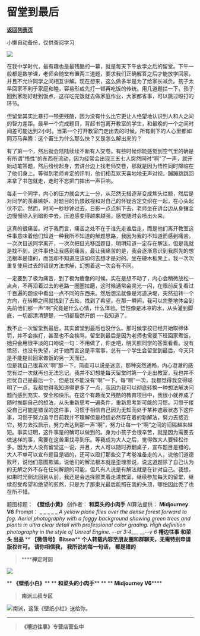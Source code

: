 # 留堂到最后

[**返回列表页**](/gzh/槽边往事)

小懒自动备份，仅供查阅学习

![](https://mmbiz.qpic.cn/mmbiz_jpg/Ia6gU9JNtkpHwu1ZxSk8R3mZWwWccK4aYQdptIBG1BPeIwEJGcUlM81u62uIHaIBD3yTVNF12NdXicadOueVJ3g/640?wx_fmt=jpeg&from;=appmsg)

在我中学时代，最有趣也是最残酷的一幕，就是每天下午放学之后的留堂。下午一般都是数学课，老师会随堂布置两三道题，要求我们正确解答之后才能放学回家，并且不允许同学之间相互讲解。现在想来，这么做多半是为了给家长减负。孩子太早回家不利于家庭和睦，容易形成先打一顿再吃饭的传统。用几道题拦一下，孩子回到家刚好赶到饭点，这样吃完饭就去做家庭作业，大家都省事，可以跳过殴打的环节。

但留堂其实比暴打一顿更残酷，因为没有什么比它更让人绝望地认识到人和人之间的智力差距。最早一个完成题目，背起书包离开教室的学生，和最晚的一个之间时间差可能达到2小时。当第一个打开教室门走出去的时候，所有剩下的人心里都如同万马奔腾：这个畜生为什么那么快？又是怎么解出来的？

有了第一个，然后就会陆陆续续不断有人交卷。有些时候你能感觉到空气里的确是有所谓“悟性”的东西在流动，因为经常会出现三五七人突然同时“啊”了一声，就开始动笔答题，然后纷纷起身，去讲台边上找老师交卷，那就是因为悟性同时降临在了他们身上。等得到老师肯定的评判，他们相互欢天喜地地无声对视，蹦蹦跳跳回来拿了书包就走，走时不忘把门摔出一声巨响。  

每走一个同学，内心的压力就会大上一分，从茫然无措逐渐变成焦头烂额，然后是对同学的羡慕嫉妒、对题目的仇恨敌视和对自己的怀疑否定交织在一起，在心头起伏不定。然而，时间一秒秒钟过去，日影一点点斜下去，老师坐在讲台边从身镶金边慢慢陷入到暗影中去，压迫感变得越来越强，感觉随时会喷出火来。

这真的很痛苦。对于我而言，痛苦之处不在于谁先走谁后走，而是他们离开教室这件事意味着他们知道一种我所不知道的解题思路，我因为我的不知道而感到痛苦。一次次目送同学离开，一次次把目光移回题目，明明知道一定存在解法，但是我就是找不到，这件事也让我感到痛苦。最让我痛苦的是，我会逐渐意识到我原先的想法根本是错的，而我却不知道应该如何去想才是对的。坐在硬木板凳上，我一次次重复使用过去的错误方法求解，幻想着这一次会有不同。  

一定要到了极为痛苦，到了极为疲惫的时候，实在是想不动了，内心会稍微放松一点点，不再沿着过去的老路一圈圈拉磨，这时候通常会灵光一闪，在眼前反复看过千百遍的题设中看出一点不同的东西来。然后想法就像是河道决堤，突然扭转一个方向，在转瞬之间就找到了去处，找到了希望。在那一瞬间，我可以完整地体会到先前他们那一声“啊”究竟是什么心情，什么体验。悟性像是冰凉的水，从头灌到脚底，一切都清清楚楚，一切都豁然开朗
---我知道了。

我不止一次留堂到最后，其实留堂到最后也没什么。那时候学校已经开始取缔体罚，并不会挨打，甚至也不会挨骂。留堂到最后是因为老师也需要下班回家煮饭，她只会用很平淡的口吻说一句：不用做了，你走吧，明天照同学的答案看看。没有愤怒，也没有失望，对于她而言这是平常事，总有一个学生会留堂到最后，今天只是不能提前回家做饭的另一天而已。  
但是我自己很喜欢“啊”那一下，简直可以说是迷恋，那种突然通畅，内心澄澈的感觉有过一次就再也无法忘记。我并不幻想能每天留堂时第一个走出教室，我也并不担忧自己是最后一个，但是我不能没有“啊”一下。每“啊”一次，我都觉得我变得聪明了一点，我都觉得我知道得更多了一点，我因为我可以彻底转换一种想法解决问题而感到充实、安全和快乐。在这个有趣而又残酷的教育项目中，我很小就养成了随时推翻自己的想法，从头重新思考一遍条件，重新思考新可能的习惯。习惯于接受自己可能是错误的这件事，习惯于相信自己因为无知而处于某种遮蔽状态下这件事，习惯于努力追寻目前我并不理解但是相信必然存在着的新解法，努力去接近它，努力去找启示，努力去达到那一声“啊”，努力让每一个“啊”之间的间隔越来越短。事实证明，这件事是的确可以做到的。身为小孩子会很辛苦，就是因为需要去做这样的事，需要在这苦里找寻到乐。等我成为大人之后，觉得做大人要轻松许多。因为大人没有留堂这一说，并且，大人可以随时掀翻桌子，宣布题目是错的。大人不单可以宣布题目是错的，还可以殴打那些交了考卷准备走的人，说他们道德败坏，说他们意图欺骗，说他们的解法根本就是歪理邪说，说这道题除了自己认为的无解之外不存在任何解题的可能，但凡有人说是有解法就是在针对自己。我想，如果时光倒流回到从前，我还是会选择颤栗着走进教室，继续参加每天的留堂，继续忍受希望和绝望的煎熬，只是为了那束光最后能照在我的头顶，哪怕因此秃了也在所不惜。

  

题图标题： **《壁纸小黄》** 创作者： **和菜头的小肉手** AI算法提供： **Midjourney V6** Prompt： _ _ _ _ _
_A yellow plane flies over the dense forest forward to fog. Aerial photography
with a foggy background showing green trees and plants in ultra clear detail
with professional color grading. High definition photography in the style of
Unreal Engine. --ar 3:4____ ___\--v 6_ **槽边往事** **和菜头 出品** ** **【微信号】**
**Bitsea**** **个人转载内容至朋友圈和群聊天，无需特别申请版权许可。** **请你相信我，** **我所说的每一句话，** **都是错的**

>  ******禅定时刻**

![](https://mmbiz.qpic.cn/mmbiz_jpg/Ia6gU9JNtkpHwu1ZxSk8R3mZWwWccK4apvtEasibEcURicNib5fOxbu4HibbcX844K3DGQibYic7ndP0kQqqg4A3sdVQ/640?wx_fmt=jpeg&from;=appmsg)

 ** **《壁纸小白》**** ** **和菜头的小肉手**** ** ** **Midjourney V6******

>  **南派三叔专区**

![](https://mmbiz.qpic.cn/mmbiz_jpg/Ia6gU9JNtkpHwu1ZxSk8R3mZWwWccK4anf5l9b3UagYa0xxiamSumU4tDXEAXP1Ync9tjQCBhzhKwgItovGicysw/640?wx_fmt=jpeg&from;=appmsg)南派，这张《壁纸小红》送给你。
****

>  **《槽边往事》专营店营业中**

  

  

